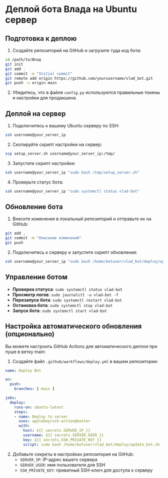 # Деплой бота Влада на Ubuntu сервер

## Подготовка к деплою

1. Создайте репозиторий на GitHub и загрузите туда код бота:

```bash
cd /path/to/Влад
git init
git add .
git commit -m "Initial commit"
git remote add origin https://github.com/yourusername/vlad_bot.git
git push -u origin main
```

2. Убедитесь, что в файле `config.py` используются правильные токены и настройки для продакшена.

## Деплой на сервер

1. Подключитесь к вашему Ubuntu серверу по SSH:

```bash
ssh username@your_server_ip
```

2. Скопируйте скрипт настройки на сервер:

```bash
scp setup_server.sh username@your_server_ip:/tmp/
```

3. Запустите скрипт настройки:

```bash
ssh username@your_server_ip "sudo bash /tmp/setup_server.sh"
```

4. Проверьте статус бота:

```bash
ssh username@your_server_ip "sudo systemctl status vlad-bot"
```

## Обновление бота

1. Внесите изменения в локальный репозиторий и отправьте их на GitHub:

```bash
git add .
git commit -m "Описание изменений"
git push
```

2. Подключитесь к серверу и запустите скрипт обновления:

```bash
ssh username@your_server_ip "sudo bash /home/botuser/vlad_bot/deploy/update_bot.sh"
```

## Управление ботом

- **Проверка статуса**: `sudo systemctl status vlad-bot`
- **Просмотр логов**: `sudo journalctl -u vlad-bot -f`
- **Перезапуск бота**: `sudo systemctl restart vlad-bot`
- **Остановка бота**: `sudo systemctl stop vlad-bot`
- **Запуск бота**: `sudo systemctl start vlad-bot`

## Настройка автоматического обновления (опционально)

Вы можете настроить GitHub Actions для автоматического деплоя при пуше в ветку main:

1. Создайте файл `.github/workflows/deploy.yml` в вашем репозитории:

```yaml
name: Deploy Bot

on:
  push:
    branches: [ main ]

jobs:
  deploy:
    runs-on: ubuntu-latest
    steps:
    - name: Deploy to server
      uses: appleboy/ssh-action@master
      with:
        host: ${{ secrets.SERVER_IP }}
        username: ${{ secrets.SERVER_USER }}
        key: ${{ secrets.SSH_PRIVATE_KEY }}
        script: sudo bash /home/botuser/vlad_bot/deploy/update_bot.sh
```

2. Добавьте секреты в настройках репозитория на GitHub:
   - `SERVER_IP`: IP-адрес вашего сервера
   - `SERVER_USER`: имя пользователя для SSH
   - `SSH_PRIVATE_KEY`: приватный SSH-ключ для доступа к серверу 